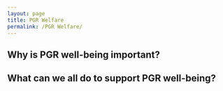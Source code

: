 ```yaml
---
layout: page
title: PGR Welfare
permalink: /PGR Welfare/
---
```


## Why is PGR well-being important?

## What can we all do to support PGR well-being?

